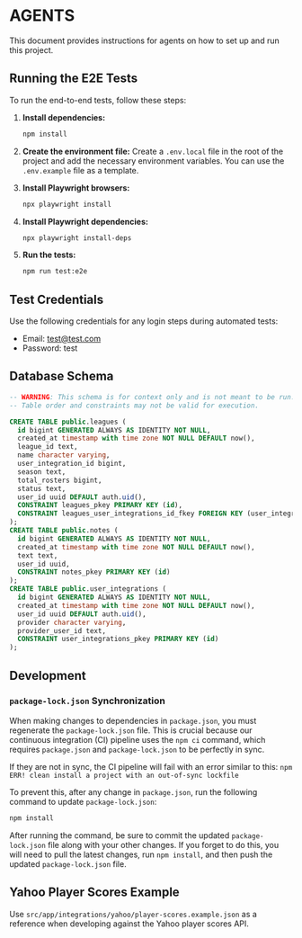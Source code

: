 # AGENTS

This document provides instructions for agents on how to set up and run this project.

## Running the E2E Tests

To run the end-to-end tests, follow these steps:

1.  **Install dependencies:**
    ```bash
    npm install
    ```

2.  **Create the environment file:**
    Create a `.env.local` file in the root of the project and add the necessary environment variables. You can use the `.env.example` file as a template.

3.  **Install Playwright browsers:**
    ```bash
    npx playwright install
    ```

4.  **Install Playwright dependencies:**
    ```bash
    npx playwright install-deps
    ```

5.  **Run the tests:**
    ```bash
    npm run test:e2e
    ```

## Test Credentials
Use the following credentials for any login steps during automated tests:

- Email: test@test.com
- Password: test

## Database Schema

```sql
-- WARNING: This schema is for context only and is not meant to be run.
-- Table order and constraints may not be valid for execution.

CREATE TABLE public.leagues (
  id bigint GENERATED ALWAYS AS IDENTITY NOT NULL,
  created_at timestamp with time zone NOT NULL DEFAULT now(),
  league_id text,
  name character varying,
  user_integration_id bigint,
  season text,
  total_rosters bigint,
  status text,
  user_id uuid DEFAULT auth.uid(),
  CONSTRAINT leagues_pkey PRIMARY KEY (id),
  CONSTRAINT leagues_user_integrations_id_fkey FOREIGN KEY (user_integration_id) REFERENCES public.user_integrations(id)
);
CREATE TABLE public.notes (
  id bigint GENERATED ALWAYS AS IDENTITY NOT NULL,
  created_at timestamp with time zone NOT NULL DEFAULT now(),
  text text,
  user_id uuid,
  CONSTRAINT notes_pkey PRIMARY KEY (id)
);
CREATE TABLE public.user_integrations (
  id bigint GENERATED ALWAYS AS IDENTITY NOT NULL,
  created_at timestamp with time zone NOT NULL DEFAULT now(),
  user_id uuid DEFAULT auth.uid(),
  provider character varying,
  provider_user_id text,
  CONSTRAINT user_integrations_pkey PRIMARY KEY (id)
);
```

## Development

### `package-lock.json` Synchronization

When making changes to dependencies in `package.json`, you must regenerate the `package-lock.json` file. This is crucial because our continuous integration (CI) pipeline uses the `npm ci` command, which requires `package.json` and `package-lock.json` to be perfectly in sync.

If they are not in sync, the CI pipeline will fail with an error similar to this:
`npm ERR! clean install a project with an out-of-sync lockfile`

To prevent this, after any change in `package.json`, run the following command to update `package-lock.json`:

```bash
npm install
```

After running the command, be sure to commit the updated `package-lock.json` file along with your other changes. If you forget to do this, you will need to pull the latest changes, run `npm install`, and then push the updated `package-lock.json` file.

## Yahoo Player Scores Example

Use `src/app/integrations/yahoo/player-scores.example.json` as a reference when developing against the Yahoo player scores API.
